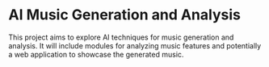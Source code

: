 # AI Music Generation and Analysis

This project aims to explore AI techniques for music generation and analysis. It will include modules for analyzing music features and potentially a web application to showcase the generated music.
